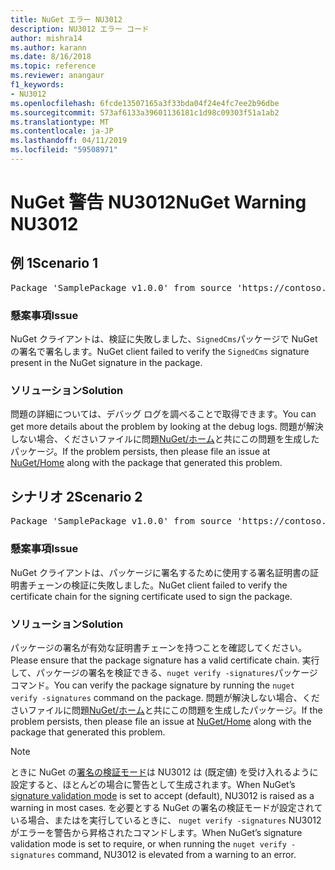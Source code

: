 ```yaml
---
title: NuGet エラー NU3012
description: NU3012 エラー コード
author: mishra14
ms.author: karann
ms.date: 8/16/2018
ms.topic: reference
ms.reviewer: anangaur
f1_keywords:
- NU3012
ms.openlocfilehash: 6fcde13507165a3f33bda04f24e4fc7ee2b96dbe
ms.sourcegitcommit: 573af6133a39601136181c1d98c09303f51a1ab2
ms.translationtype: MT
ms.contentlocale: ja-JP
ms.lasthandoff: 04/11/2019
ms.locfileid: "59508971"
---
```

# <a name="nuget-warning-nu3012"></a><span data-ttu-id="7c9f9-103">NuGet 警告 NU3012</span><span class="sxs-lookup"><span data-stu-id="7c9f9-103">NuGet Warning NU3012</span></span>

## <a name="scenario-1"></a><span data-ttu-id="7c9f9-104">例 1</span><span class="sxs-lookup"><span data-stu-id="7c9f9-104">Scenario 1</span></span>

<pre>Package 'SamplePackage v1.0.0' from source 'https://contoso.com/index.json': The primary signature validation failed.</pre>

### <a name="issue"></a><span data-ttu-id="7c9f9-105">懸案事項</span><span class="sxs-lookup"><span data-stu-id="7c9f9-105">Issue</span></span>

<span data-ttu-id="7c9f9-106">NuGet クライアントは、検証に失敗しました、`SignedCms`パッケージで NuGet の署名で署名します。</span><span class="sxs-lookup"><span data-stu-id="7c9f9-106">NuGet client failed to verify the `SignedCms` signature present in the NuGet signature in the package.</span></span>


### <a name="solution"></a><span data-ttu-id="7c9f9-107">ソリューション</span><span class="sxs-lookup"><span data-stu-id="7c9f9-107">Solution</span></span>

<span data-ttu-id="7c9f9-108">問題の詳細については、デバッグ ログを調べることで取得できます。</span><span class="sxs-lookup"><span data-stu-id="7c9f9-108">You can get more details about the problem by looking at the debug logs.</span></span> <span data-ttu-id="7c9f9-109">問題が解決しない場合、くださいファイルに問題[NuGet/ホーム](https://github.com/NuGet/Home/issues)と共にこの問題を生成したパッケージ。</span><span class="sxs-lookup"><span data-stu-id="7c9f9-109">If the problem persists, then please file an issue at [NuGet/Home](https://github.com/NuGet/Home/issues) along with the package that generated this problem.</span></span>



## <a name="scenario-2"></a><span data-ttu-id="7c9f9-110">シナリオ 2</span><span class="sxs-lookup"><span data-stu-id="7c9f9-110">Scenario 2</span></span>

<pre>Package 'SamplePackage v1.0.0' from source 'https://contoso.com/index.json': The primary signature found a chain building issue:  A certificate chain processed, but terminated in a root certificate which is not trusted by the trust provider.</pre>

### <a name="issue"></a><span data-ttu-id="7c9f9-111">懸案事項</span><span class="sxs-lookup"><span data-stu-id="7c9f9-111">Issue</span></span>

<span data-ttu-id="7c9f9-112">NuGet クライアントは、パッケージに署名するために使用する署名証明書の証明書チェーンの検証に失敗しました。</span><span class="sxs-lookup"><span data-stu-id="7c9f9-112">NuGet client failed to verify the certificate chain for the signing certificate used to sign the package.</span></span>


### <a name="solution"></a><span data-ttu-id="7c9f9-113">ソリューション</span><span class="sxs-lookup"><span data-stu-id="7c9f9-113">Solution</span></span>

<span data-ttu-id="7c9f9-114">パッケージの署名が有効な証明書チェーンを持つことを確認してください。</span><span class="sxs-lookup"><span data-stu-id="7c9f9-114">Please ensure that the package signature has a valid certificate chain.</span></span> <span data-ttu-id="7c9f9-115">実行して、パッケージの署名を検証できる、`nuget verify -signatures`パッケージ コマンド。</span><span class="sxs-lookup"><span data-stu-id="7c9f9-115">You can verify the package signature by running the `nuget verify -signatures` command on the package.</span></span> <span data-ttu-id="7c9f9-116">問題が解決しない場合、くださいファイルに問題[NuGet/ホーム](https://github.com/NuGet/Home/issues)と共にこの問題を生成したパッケージ。</span><span class="sxs-lookup"><span data-stu-id="7c9f9-116">If the problem persists, then please file an issue at [NuGet/Home](https://github.com/NuGet/Home/issues) along with the package that generated this problem.</span></span>


> [!Note]
> <span data-ttu-id="7c9f9-117">ときに NuGet の[署名の検証モード](https://docs.microsoft.com/en-us/nuget/consume-packages/installing-signed-packages#configure-package-signature-requirements)は NU3012 は (既定値) を受け入れるように設定すると、ほとんどの場合に警告として生成されます。</span><span class="sxs-lookup"><span data-stu-id="7c9f9-117">When NuGet’s [signature validation mode](https://docs.microsoft.com/en-us/nuget/consume-packages/installing-signed-packages#configure-package-signature-requirements) is set to accept (default), NU3012 is raised as a warning in most cases.</span></span> <span data-ttu-id="7c9f9-118">を必要とする NuGet の署名の検証モードが設定されている場合、またはを実行しているときに、 `nuget verify -signatures` NU3012 がエラーを警告から昇格されたコマンドします。</span><span class="sxs-lookup"><span data-stu-id="7c9f9-118">When NuGet’s signature validation mode is set to require, or when running the `nuget verify -signatures` command, NU3012 is elevated from a warning to an error.</span></span> 

